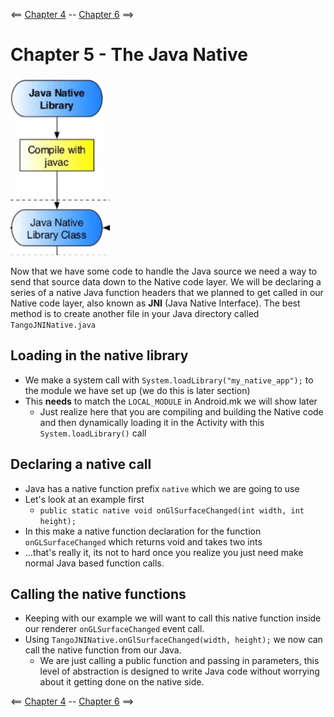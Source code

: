 <== [Chapter 4](./Chapter_04.md) -- [Chapter 6](./Chapter_06.md) ==>

# Chapter 5 - The Java Native

![Java Native](../Images/Java_Native.png)

Now that we have some code to handle the Java source we need a way to send that source data down to the Native code layer. We will be declaring a series of a native Java function headers that we planned to get called in our Native code layer, also known as **JNI** (Java Native Interface). The best method is to create another file in your Java directory called `TangoJNINative.java`

## Loading in the native library
* We make a system call with `System.loadLibrary("my_native_app");` to the module we have set up (we do this is later section)
* This **needs** to match the `LOCAL_MODULE` in Android.mk we will show later
	* Just realize here that you are compiling and building the Native code and then dynamically loading it in the Activity with this `System.loadLibrary()` call

## Declaring a native call
* Java has a native function prefix `native` which we are going to use
* Let's look at an example first
    * `public static native void onGlSurfaceChanged(int width, int height);`
* In this make a native function declaration for the function `onGLSurfaceChanged` which returns void and takes two ints
* ...that's really it, its not to hard once you realize you just need make normal Java based function calls.

## Calling the native functions
* Keeping with our example we will want to call this native function inside our renderer `onGLSurfaceChanged` event call.
* Using `TangoJNINative.onGlSurfaceChanged(width, height);` we now can call the native function from our Java.
    * We are just calling a public function and passing in parameters, this level of abstraction is designed to write Java code without worrying about it getting done on the native side. 

<== [Chapter 4](./Chapter_04.md) -- [Chapter 6](./Chapter_06.md) ==>

